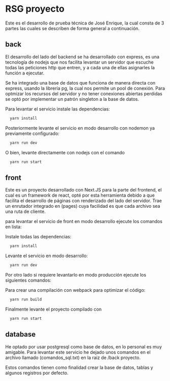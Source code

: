 
# RSG proyecto 

Este es el desarrollo de prueba técnica de José Enrique, la cual consta de 3 partes las cuales se describen de forma general a continuación.



## back

El desarrollo del lado del backend se ha desarrollado con express, es una tecnología de nodejs que nos facilita levantar un servidor que escuche todas las peticiones http que entren, y a cada una de ellas asignarles la función a ejecutar. 

Se ha integrado una base de datos que funciona de manera directa con express, usando la librería pg, la cual nos permite un pool de conexión. Para optmizar los recursos del servidor y no tener conexiones abiertas perdidas se optó por implementar un patrón singleton a la base de datos.

Para levantar el servicio instale las dependencias:
```bash
  yarn install
```

Posteriormente levante el servicio en modo desarrollo con nodemon ya previamente configurado:
```bash
  yarn run dev
```

O bien, levante directamente con nodejs con el comando
```bash
  yarn run start
```



## front

Este es un proyecto desarrollado con Next.JS para la parte del frontend, el cual es un framework de react, opté por esta herramienta debido a que facilita el desarrollo de páginas con renderizado del lado del servidor. Trae un enrutador integrado en (pages) cuya facilidad es que cada archivo sea una ruta de cliente.

para levantar el servicio de front en modo desarrollo ejecute los comandos en lista: 

Instale todas las dependencias:
```bash
  yarn install
```

Levante el servicio en modo desarrollo:
```bash
  yarn run dev
```

Por otro lado si requiere levantarlo en modo producción ejecute los siguientes comandos: 

Para crear una compilación con webpack para optimizar el código:
```bash
  yarn run build
```

Finalmente levante el proyecto compilado con
```bash
  yarn run start
```



## database

He optado por usar postgresql como base de datos, en lo personal es muy amigable. Para levantar este servicio he dejado unos comandos en el archivo llamado (comandos_sql.txt) en la raiz de /back proyecto. 

Estos comandos tienen como finalidad crear la base de datos, tablas y algunos registros por defecto. 


